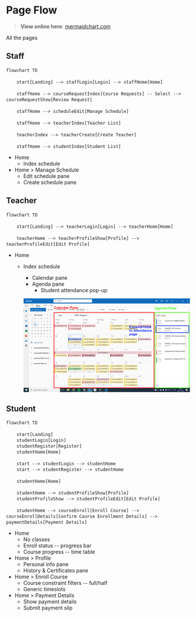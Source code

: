 # Page Flow

> **View online here**: [mermaidchart.com](https://www.mermaidchart.com/raw/7d0eb959-dbbf-4d38-822f-5882321e7f74?version=v0.1&theme=light&format=svg)  

All the pages

## Staff

```mermaid
flowchart TD

    start[Landing] --> staffLogin[Login] --> staffHome[Home]

    staffHome --> courseRequestIndex[Course Requests] -- Select --> courseRequestShow[Review Request]

    staffHome --> scheduleEdit[Manage Schedule]

    staffHome --> teacherIndex[Teacher List]

    teacherIndex --> teacherCreate[Create Teacher]

    staffHome --> studentIndex[Student List]
```

- Home
    - Index schedule
- Home > Manage Schedule
    - Edit schedule pane
    - Create schedule pane


## Teacher

```mermaid
flowchart TD

    start[Landing] --> teacherLogin[Login] --> teacherHome[Home]

    teacherHome --> teacherProfileShow[Profile] --> teacherProfileEdit[Edit Profile]
```

- Home
    - Index schedule
        - Calendar pane
        - Agenda pane
            - Student attendance pop-up

        ![outlook-calendar-view-annotated.png](../images/outlook-calendar-view-annotated.png)


## Student

```mermaid
flowchart TD

    start[Landing]
    studentLogin[Login]
    studentRegister[Register]
    studentHome[Home]

    start --> studentLogin --> studentHome
    start --> studentRegister --> studentHome

    studentHome[Home]
    
    studentHome --> studentProfileShow[Profile]
    studentProfileShow --> studentProfileEdit[Edit Profile]

    studentHome --> courseEnroll[Enroll Course] --> courseEnrollDetails[Confirm Course Enrollment Details] --> paymentDetails[Payment Details]
```

- Home
    - No classes
    - Enroll status -- progress bar
    - Course progress -- time table
- Home > Profile
    - Personal info pane
    - History & Certificates pane
- Home > Enroll Course
    - Course constraint filters -- full/half
    - Generic timeslots
- Home > Payment Details
    - Show payment details
    - Submit payment slip
